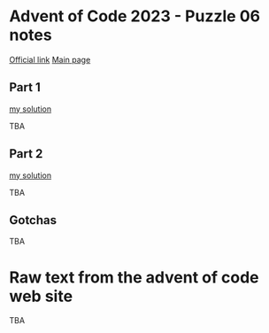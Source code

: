 # Advent of Code 2023 - Puzzle 06 notes

[Official link](https://adventofcode.com/2023/day/6)
[Main page](../README.md)

## Part 1
[my solution](puzzle_06-part_1_jmt.py)

TBA

## Part 2
[my solution](puzzle_06-part_2_jmt.py)

TBA

## Gotchas

TBA

# Raw text from the advent of code web site

TBA
